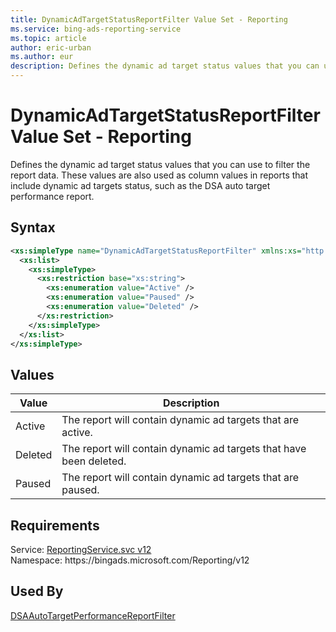 ```yaml
---
title: DynamicAdTargetStatusReportFilter Value Set - Reporting
ms.service: bing-ads-reporting-service
ms.topic: article
author: eric-urban
ms.author: eur
description: Defines the dynamic ad target status values that you can use to filter the report data.
---
```

# DynamicAdTargetStatusReportFilter Value Set - Reporting
Defines the dynamic ad target status values that you can use to filter the report data. These values are also used as column values in reports that include dynamic ad targets status, such as the DSA auto target performance report.

## Syntax
```xml
<xs:simpleType name="DynamicAdTargetStatusReportFilter" xmlns:xs="http://www.w3.org/2001/XMLSchema">
  <xs:list>
    <xs:simpleType>
      <xs:restriction base="xs:string">
        <xs:enumeration value="Active" />
        <xs:enumeration value="Paused" />
        <xs:enumeration value="Deleted" />
      </xs:restriction>
    </xs:simpleType>
  </xs:list>
</xs:simpleType>
```

## <a name="values"></a>Values

|Value|Description|
|-----------|---------------|
|<a name="active"></a>Active|The report will contain dynamic ad targets that are active.|
|<a name="deleted"></a>Deleted|The report will contain dynamic ad targets that have been deleted.|
|<a name="paused"></a>Paused|The report will contain dynamic ad targets that are paused.|

## Requirements
Service: [ReportingService.svc v12](https://reporting.api.bingads.microsoft.com/Api/Advertiser/Reporting/v11/ReportingService.svc)  
Namespace: https\://bingads.microsoft.com/Reporting/v12  

## Used By
[DSAAutoTargetPerformanceReportFilter](dsaautotargetperformancereportfilter.md)  
